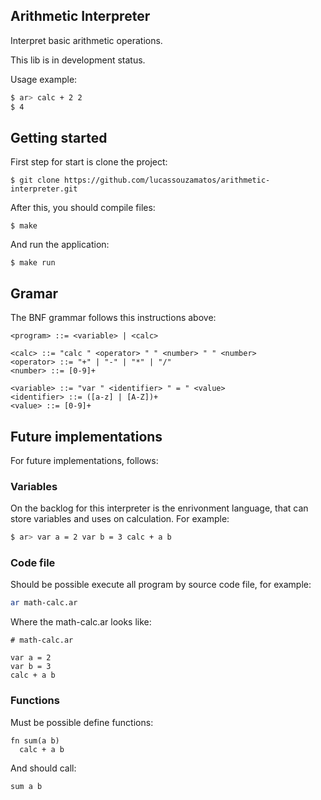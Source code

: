 ## Arithmetic Interpreter

Interpret basic arithmetic operations.

This lib is in development status.

Usage example:

```bash
$ ar> calc + 2 2 
$ 4
```

## Getting started

First step for start is clone the project:
```
$ git clone https://github.com/lucassouzamatos/arithmetic-interpreter.git
```

After this, you should compile files:

```
$ make
```

And run the application:
```
$ make run
```

## Gramar
The BNF grammar follows this instructions above:

```
<program> ::= <variable> | <calc>

<calc> ::= "calc " <operator> " " <number> " " <number>
<operator> ::= "+" | "-" | "*" | "/"
<number> ::= [0-9]+

<variable> ::= "var " <identifier> " = " <value>
<identifier> ::= ([a-z] | [A-Z])+ 
<value> ::= [0-9]+
```

## Future implementations
For future implementations, follows:

### Variables
On the backlog for this interpreter is the enrivonment language, that can store variables and uses on calculation. For example:
```bash
$ ar> var a = 2 var b = 3 calc + a b
```

### Code file
Should be possible execute all program by source code file, for example:

```bash
ar math-calc.ar
```
Where the math-calc.ar looks like:
```
# math-calc.ar

var a = 2
var b = 3
calc + a b
```

### Functions
Must be possible define functions:

```
fn sum(a b) 
  calc + a b
```

And should call:

```
sum a b
```
